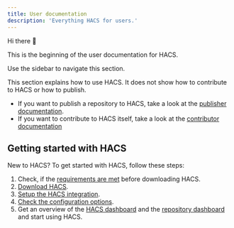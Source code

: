 ```yaml
---
title: User documentation
description: 'Everything HACS for users.'
---
```

Hi there :wave:

This is the beginning of the user documentation for HACS.

Use the sidebar to navigate this section.

This section explains how to use HACS. It does not show how to contribute to HACS or how to publish.

- If you want to publish a repository to HACS, take a look at the [publisher documentation](/docs/publish/index.md).
- If you want to contribute to HACS itself, take a look at the [contributor documentation](/docs/contribute/index.md)

## Getting started with HACS

New to HACS? To get started with HACS, follow these steps:

1. Check, if the [requirements are met](/docs/use/download/prerequisites.md) before downloading HACS.
2. [Download HACS](/docs/use/download/download.md).
3. [Setup the HACS integration](/docs/use/configuration/basic.md).
4. [Check the configuration options](/docs/use/configuration/options.md).
5. Get an overview of the [HACS dashboard](/docs/use/dashboard.md) and the [repository dashboard](/docs/use/repository_dashboard.md) and start using HACS.


